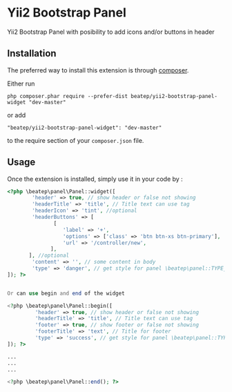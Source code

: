 Yii2 Bootstrap Panel
===================
Yii2 Bootstrap Panel with posibility to add icons and/or buttons in header

Installation
------------

The preferred way to install this extension is through [composer](http://getcomposer.org/download/).

Either run

```
php composer.phar require --prefer-dist beatep/yii2-bootstrap-panel-widget "dev-master"
```

or add

```
"beatep/yii2-bootstrap-panel-widget": "dev-master"
```

to the require section of your `composer.json` file.


Usage
-----

Once the extension is installed, simply use it in your code by  :


```php
<?php \beatep\panel\Panel::widget([
        'header' => true, // show header or false not showing
        'headerTitle' => 'title', // Title text can use tag
        'headerIcon' => 'tint', //optional
        'headerButtons' => [
               [
	              'label' => '+',
	              'options' => ['class' => 'btn btn-xs btn-primary'],
	              'url' => '/controller/new',
              ],
       ], //optional
        'content' => '', // some content in body
        'type' => 'danger', // get style for panel \beatep\panel::TYPE_DEFAULT, 'default' is default
]); ?>


Or can use begin and end of the widget

<?php \beatep\panel\Panel::begin([
         'header' => true, // show header or false not showing
         'headerTitle' => 'title', // Title text can use tag
         'footer' => true, // show footer or false not showing
         'footerTitle' => 'text', // Title for footer
         'type' => 'success', // get style for panel \beatep\panel::TYPE_DEFAULT, 'default' is default
]); ?>

...
...
...

<?php \beatep\panel\Panel::end(); ?>
